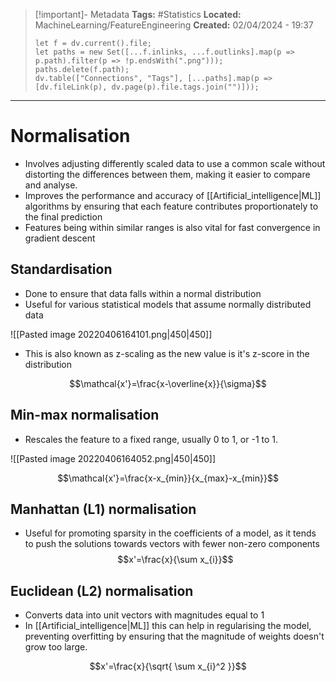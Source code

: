> [!important]- Metadata
> **Tags:** #Statistics 
> **Located:** MachineLearning/FeatureEngineering
> **Created:** 02/04/2024 - 19:37
> ```dataviewjs
> let f = dv.current().file;
> let paths = new Set([...f.inlinks, ...f.outlinks].map(p => p.path).filter(p => !p.endsWith(".png")));
> paths.delete(f.path);
> dv.table(["Connections", "Tags"], [...paths].map(p => [dv.fileLink(p), dv.page(p).file.tags.join("")]));
> ```

___
# Normalisation
- Involves adjusting differently scaled data to use a common scale without distorting the differences between them, making it easier to compare and analyse.
- Improves the performance and accuracy of [[Artificial_intelligence|ML]] algorithms by ensuring that each feature contributes proportionately to the final prediction
- Features being within similar ranges is also vital for fast convergence in gradient descent
## Standardisation 
- Done to ensure that data falls within a normal distribution
- Useful for various statistical models that assume normally distributed data

![[Pasted image 20220406164101.png|450|450]]

- This is also known as z-scaling as the new value is it's z-score in the distribution

$$\mathcal{x'}=\frac{x-\overline{x}}{\sigma}$$
## Min-max normalisation 
- Rescales the feature to a fixed range, usually 0 to 1, or -1 to 1.


![[Pasted image 20220406164052.png|450|450]]

$$\mathcal{x'}=\frac{x-x_{min}}{x_{max}-x_{min}}$$

## Manhattan (L1) normalisation 
- Useful for promoting sparsity in the coefficients of a model, as it tends to push the solutions towards vectors with fewer non-zero components
$$x'=\frac{x}{\sum x_{i}}$$
## Euclidean (L2) normalisation 
- Converts data into unit vectors with magnitudes equal to 1
- In [[Artificial_intelligence|ML]] this can help in regularising the model, preventing overfitting by ensuring that the magnitude of weights doesn't grow too large.

$$x'=\frac{x}{\sqrt{ \sum x_{i}^2 }}$$
